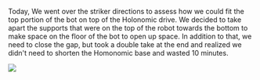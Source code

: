 ﻿Today, We went over the striker directions to assess how we could fit the top portion of the bot on top of the Holonomic drive. We decided to take apart the supports that were on the top of the robot towards the bottom to make space on the floor of the bot to open up space. In addition to that, we need to close the gap, but took a double take at the end and realized we didn't need to shorten the Homonomic base and wasted 10 minutes. 


![ ](911.jpg)
